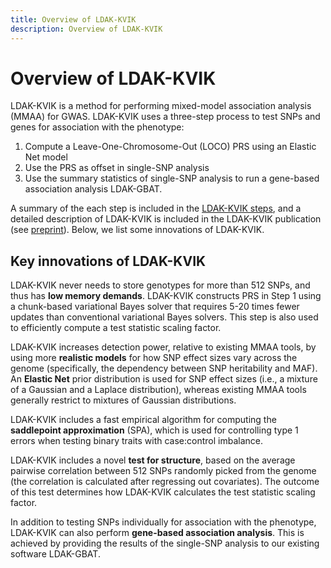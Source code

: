 ```yaml
---
title: Overview of LDAK-KVIK
description: Overview of LDAK-KVIK
---
```


<script type="text/javascript" async
  src="https://cdnjs.cloudflare.com/ajax/libs/mathjax/2.7.7/MathJax.js?config=TeX-MML-AM_CHTML">
</script>


# Overview of LDAK-KVIK

LDAK-KVIK is a method for performing mixed-model association analysis (MMAA) for GWAS. LDAK-KVIK uses a three-step process to test SNPs and genes for association with the phenotype:

1. Compute a Leave-One-Chromosome-Out (LOCO) PRS using an Elastic Net model
2. Use the PRS as offset in single-SNP analysis 
3. Use the summary statistics of single-SNP analysis to run a gene-based association analysis LDAK-GBAT.

A summary of the each step is included in the [LDAK-KVIK steps](/docs/assoc/singlesnp), and a detailed description of LDAK-KVIK is included in the LDAK-KVIK publication (see [preprint](https://www.medrxiv.org/content/10.1101/2024.07.25.24311005v1)). Below, we list some innovations of LDAK-KVIK.

## Key innovations of LDAK-KVIK

LDAK-KVIK never needs to store genotypes for more than 512 SNPs, and thus has **low memory demands**. LDAK-KVIK constructs PRS in Step 1 using a chunk-based variational Bayes solver that requires 5-20 times fewer updates than conventional variational Bayes solvers. This step is also used to efficiently compute a test statistic scaling factor.

LDAK-KVIK increases detection power, relative to existing MMAA tools, by using more **realistic models** for how SNP effect sizes vary across the genome (specifically, the dependency between SNP heritability and MAF). An **Elastic Net** prior distribution is used for SNP effect sizes (i.e., a mixture of a Gaussian and a Laplace distribution), whereas existing MMAA tools generally restrict to mixtures of Gaussian distributions.

LDAK-KVIK includes a fast empirical algorithm for computing the **saddlepoint approximation** (SPA), which is used for controlling type 1 errors when testing binary traits with case:control imbalance. 

LDAK-KVIK includes a novel **test for structure**, based on the average pairwise correlation between 512 SNPs randomly picked from the genome (the correlation is calculated after regressing out covariates). The outcome of this test determines how LDAK-KVIK calculates the test statistic scaling factor.

In addition to testing SNPs individually for association with the phenotype, LDAK-KVIK can also perform **gene-based association analysis**. This is achieved by providing the results of the single-SNP analysis to our existing software LDAK-GBAT.